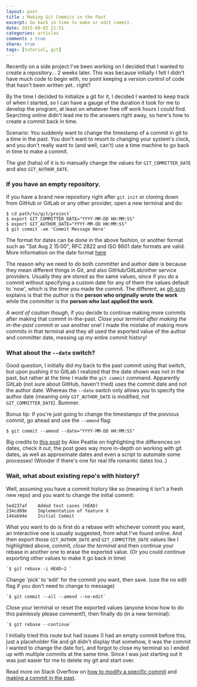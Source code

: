 ```yaml
---
layout: post
title : Making Git Commits in the Past
excerpt: Go back in time to make or edit commit.
date: 2015-08-02 21:51
categories: articles
comments : true
share: true
tags: [tutorial, git]
---
```


Recently on a side project I've been working on I decided that I wanted to create a repository... 2 weeks later. This was because initially I felt I didn't have much code to begin with, no point keeping a version control of code that hasn't been written yet.. right?

By the time I decided to initialize a git for it, I decided I wanted to keep track of when I started, so I can have a gauge of the duration it took for me to develop the program, at least on whatever free off work hours I could find. Searching online didn't lead me to the answers right away, so here's how to create a commit back in time. 

Scenario: You suddenly want to change the timestamp of a commit in git to a time in the past. You don't want to resort to changing your system's clock, and you don't really want to (and well, can't) use a time machine to go back in time to make a commit.

The gist (haha) of it is to manually change the values for `GIT_COMMITTER_DATE` and also `GIT_AUTHOR_DATE`.

### If you have an empty repository.

If you have a brand new repository right after `git init` or cloning down from GitHub or GitLab or any other provider, open a new terminal and do:

	$ cd path/to/git/project`
	$ export GIT_COMMITTER_DATE="YYYY-MM-DD HH:MM:SS"
	$ export GIT_AUTHOR_DATE="YYYY-MM-DD HH:MM:SS"
	$ git commit -am 'Commit Message Here'

The format for dates can be done in the above fashion, or another format such as "Sat Aug 2 15:00", RFC 2822 and ISO 8601 date formats are valid. More information on the date format [here](https://www.kernel.org/pub/software/scm/git/docs/git-commit.html#_date_formats)

The reason why we need to do both committer and author date is because they mean different things in Git, and also GitHub/GitLab/other service providers. Usually they are stored as the same values, since if you do a commit without specifying a custom date for any of them the values default to 'now', which is the time you made the commit. The different, as [git-scm](http://git-scm.com/book/ch2-3.html) explains is that the *author* is the **person who originally wrote the work** while the *committer* is the **person who last applied the work**.

*A word of caution though*, if you decide to continue making more commits after making that commit in-the-past. *Close your terminal after making the in-the-past commit* or use another one! I made the mistake of making more commits in that terminal and they all used the exported value of the author and committer date, messing up my entire commit history!

### What about the `--date` switch?

Good question, I initially did my back to the past commit using that switch, but upon pushing it to GitLab I realized that the date shown was not in the past, but rather at the time I made the `git commit` command. Apparently GitLab (not sure about GitHub, haven't tried) uses the commit date and not the author date. Whereas the `--date` switch only allows you to specify the author date (meaning only `GIT_AUTHOR_DATE` is modified, not `GIT_COMMITTER_DATE`). Bummer.

Bonus tip: If you're just going to change the timestamps of the *previous* commit, go ahead and use the `--amend` flag:

	$ git commit --amend --date="YYYY-MM-DD HH:MM:SS"

Big credits to [this post](http://alexpeattie.com/blog/working-with-dates-in-git/) by Alex Peattie on highlighting the differences on dates, check it out, the post goes way more in-depth on working with git dates, as well as approximate dates and even a script to automate some processes! (Wonder if there's one for real life romantic dates too..) 


### Wait, what about existing repo's with history?


Well, assuming you have a commit history like so (meaning it isn't a fresh new repo) and you want to change the initial commit:

````
5ed237af	Added test cases (HEAD)
234cd89e	Implementation of feature X 		
144ab94e	Initial Commit 
````
What you want to do is first do a rebase with whichever commit you want, an interactive one is usually suggested, from what I've found online. And then export those `GIT_AUTHOR_DATE` and `GIT_COMMITTER_DATE` values like I highlighted above, commit, *close the terminal* and then continue your rebase in another one to erase the exported value. (Or you could continue exporting other values to make it go back in time)

 	`$ git rebase -i HEAD~2 `

 Change 'pick' to 'edit' for the commit you want, then save. (use the no edit flag if you don't need to change to message)

 	`$ git commit --all --amend --no-edit`

 Close your terminal or reset the exported values (anyone know how to do this painlessly please comment!), then finally do (in a new terminal):

 	`$ git rebase --continue`

I initially tried this route but had issues (I had an empty commit before this, just a placeholder file and git didn't display that somehow, it was the commit I wanted to change the date for), and forgot to close my terminal so I ended up with multiple commits at the same time. Since I was just starting out it was just easier for me to delete my git and start over.

Read more on Stack Overflow on [how to modify a specific commit](http://stackoverflow.com/questions/1186535/how-to-modify-a-specified-commit-in-git) and [making a commit in the past](http://stackoverflow.com/questions/3895453/how-do-i-make-a-git-commit-in-the-past).